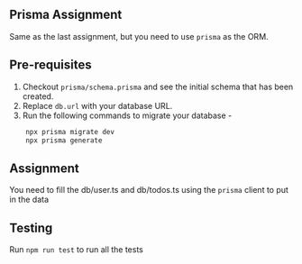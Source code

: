 ## Prisma Assignment
Same as the last assignment, but you need to use `prisma` as the ORM.

## Pre-requisites
1. Checkout `prisma/schema.prisma` and see the initial schema that has been created.
2. Replace `db.url` with your database URL.
3. Run the following commands to migrate your database - 
```js
    npx prisma migrate dev
    npx prisma generate
```

## Assignment
You need to fill the db/user.ts and db/todos.ts using the `prisma` client to put in the data

## Testing
Run `npm run test` to run all the tests